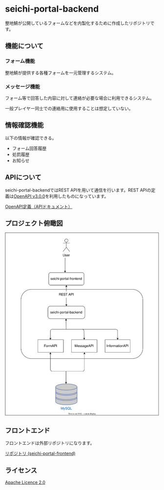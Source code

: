 # seichi-portal-backend

整地鯖が公開しているフォームなどを内製化するために作成したリポジトリです。

## 機能について

### フォーム機能

整地鯖が提供する各種フォームを一元管理するシステム。

### メッセージ機能

フォーム等で回答した内容に対して連絡が必要な場合に利用できるシステム。

一般プレイヤー同士での連絡用に使用することは想定していない。

## 情報確認機能

以下の情報が確認できる。
- フォーム回答履歴
- 処罰履歴
- お知らせ


## APIについて

seichi-portal-backendではREST APIを用いて通信を行います。REST APIの定義は[OpenAPI v3.0.0](https://spec.openapis.org/oas/v3.0.0)を利用したものになっています。

[OpenAPI定義（APIドキュメント）](https://github.com/GiganticMinecraft/seichi-api-schema)

## プロジェクト俯瞰図

![image](./docs/overhead-view.drawio.svg)

## フロントエンド

フロントエンドは外部リポジトリになります。

[リポジトリ (seichi-portal-frontend)](https://github.com/GiganticMinecraft/seichi-portal-frontend)

## ライセンス

[Apache Licence 2.0](https://github.com/GiganticMinecraft/seichi-portal-backend/blob/master/LICENSE)